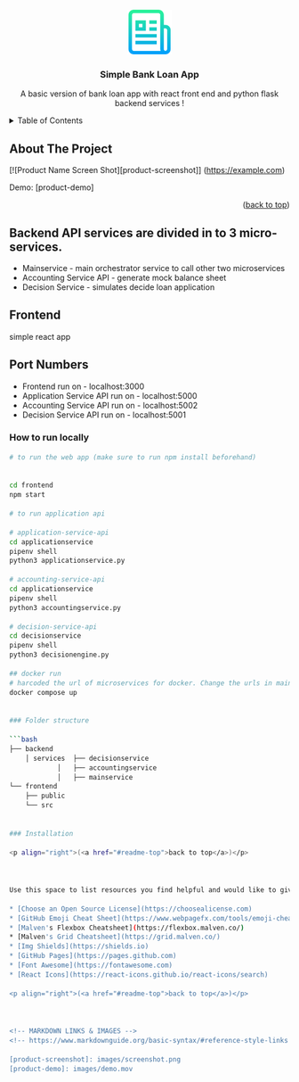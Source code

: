 


<!-- PROJECT LOGO -->
<br />
<div align="center">
  <a href="https://github.com/othneildrew/Best-README-Template">
    <img src="images/logo.png" alt="Logo" width="80" height="80">
  </a>

  <h3 align="center">Simple Bank Loan App</h3>

  <p align="center">
    A basic version of bank loan app with react front end and python flask backend services !
  </p>
</div>



<!-- TABLE OF CONTENTS -->
<details>
  <summary>Table of Contents</summary>
  <ol>
    <li>
      <a href="#about-the-project">About The Project</a>
      <ul>
        <li><a href="#built-with">Built With</a></li>
      </ul>
    </li>
    <li>
      <a href="#getting-started">Getting Started</a>
      <ul>
        <li><a href="#prerequisites">Prerequisites</a></li>
        <li><a href="#installation">Installation</a></li>
      </ul>
    </li>
    <li><a href="#usage">Usage</a></li>
  </ol>
</details>



<!-- ABOUT THE PROJECT -->
## About The Project

[![Product Name Screen Shot][product-screenshot]]
(https://example.com)

Demo: [product-demo]




<p align="right">(<a href="#readme-top">back to top</a>)</p>



## Backend API services are divided in to 3 micro-services. 

* Mainservice - main orchestrator service to call other two microservices
* Accounting Service API - generate mock balance sheet
* Decision Service  - simulates decide loan application

## Frontend 

simple react app 

## Port Numbers

* Frontend run on - localhost:3000
* Application Service API run on - localhost:5000
* Accounting Service API run on - localhost:5002
* Decision Service API run on - localhost:5001


### How to run locally

```bash
# to run the web app (make sure to run npm install beforehand)


cd frontend
npm start 

# to run application api

# application-service-api
cd applicationservice
pipenv shell
python3 applicationservice.py

# accounting-service-api
cd applicationservice
pipenv shell
python3 accountingservice.py

# decision-service-api
cd decisionservice
pipenv shell
python3 decisionengine.py

## docker run
# harcoded the url of microservices for docker. Change the urls in mainservice and react to localhost for local testing.
docker compose up


### Folder structure

```bash
├── backend
    │ services  ├── decisionservice         
            │   ├── accountingservice         
            │   ├── mainservice         
└── frontend
    ├── public
    └── src


### Installation

<p align="right">(<a href="#readme-top">back to top</a>)</p>



Use this space to list resources you find helpful and would like to give credit to. I've included a few of my favorites to kick things off!

* [Choose an Open Source License](https://choosealicense.com)
* [GitHub Emoji Cheat Sheet](https://www.webpagefx.com/tools/emoji-cheat-sheet)
* [Malven's Flexbox Cheatsheet](https://flexbox.malven.co/)
* [Malven's Grid Cheatsheet](https://grid.malven.co/)
* [Img Shields](https://shields.io)
* [GitHub Pages](https://pages.github.com)
* [Font Awesome](https://fontawesome.com)
* [React Icons](https://react-icons.github.io/react-icons/search)

<p align="right">(<a href="#readme-top">back to top</a>)</p>



<!-- MARKDOWN LINKS & IMAGES -->
<!-- https://www.markdownguide.org/basic-syntax/#reference-style-links -->

[product-screenshot]: images/screenshot.png 
[product-demo]: images/demo.mov 
